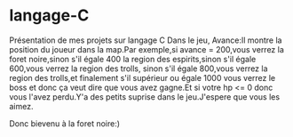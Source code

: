 # langage-C
Présentation de mes projets sur langage C
Dans le jeu, Avance:Il montre la position  du joueur dans la map.Par exemple,si avance = 200,vous verrez la foret noire,sinon s'il égale 400 la region des espirits,sinon s'il égale 600,vous verrez la region des  trolls,
sinon s'il égale 800,vous verrez la region des  trolls,et finalement s'il supérieur ou égale 1000 vous verrez le boss et donc ça veut dire que vous avez gagne.Et si votre hp <= 0 donc vous l'avez perdu.Y'a des petits 
suprise dans le jeu.J'espere que vous les aimez.

Donc bievenu à la foret noire:)

